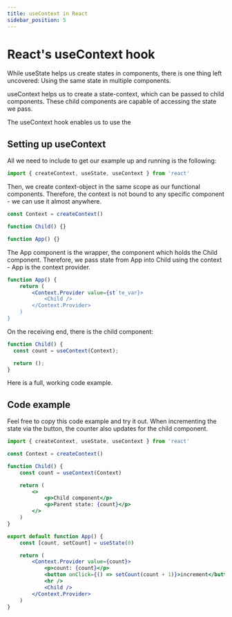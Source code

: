 ```yaml
---
title: useContext in React
sidebar_position: 5
---
```


# React's useContext hook

While useState helps us create states in components, there is one thing left uncovered: Using the same state in multiple components.

useContext helps us to create a state-context, which can be passed to child components.
These child components are capable of accessing the state we pass.

The useContext hook enables us to use the

## Setting up useContext

All we need to include to get our example up and running is the following:

```javascript
import { createContext, useState, useContext } from 'react'
```

Then, we create context-object in the same scope as our functional components. Therefore, the context
is not bound to any specific component - we can use it almost anywhere.

```javascript
const Context = createContext()

function Child() {}

function App() {}
```

The App component is the wrapper, the component which holds the Child component.
Therefore, we pass state from App into Child using the context - App is the context provider.

```jsx
function App() {
	return (
		<Context.Provider value={st`te_var}>
			<Child />
		</Context.Provider>
	)
}
```

On the receiving end, there is the child component:

```jsx
function Child() {
  const count = useContext(Context);

  return ();
}
```

Here is a full, working code example.

## Code example

Feel free to copy this code example and try it out. When incrementing the state via the button,
the counter also updates for the child component.

```jsx
import { createContext, useState, useContext } from 'react'

const Context = createContext()

function Child() {
	const count = useContext(Context)

	return (
		<>
			<p>Child component</p>
			<p>Parent state: {count}</p>
		</>
	)
}

export default function App() {
	const [count, setCount] = useState(0)

	return (
		<Context.Provider value={count}>
			<p>count: {count}</p>
			<button onClick={() => setCount(count + 1)}>increment</button>
			<hr />
			<Child />
		</Context.Provider>
	)
}
```
